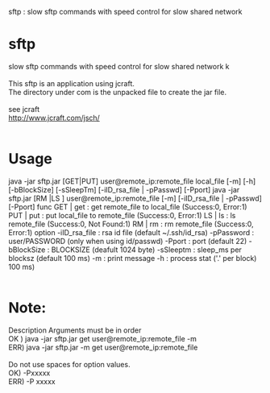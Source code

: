 sftp : slow sftp commands with speed control for slow shared network 
# sftp
 slow sftp commands with speed control for slow shared network k<br>
<br>
This sftp is an application using jcraft.<br>
The directory under com is the unpacked file to create the jar file.<br>
<br>
see jcraft<br>
http://www.jcraft.com/jsch/<br>
<br>
# Usage <br>
java -jar sftp.jar [GET|PUT] user@remote_ip:remote_file local_file [-m] [-h] [-bBlockSize] [-sSleepTm] [-iID_rsa_file | -pPasswd] [-Pport]
java -jar sftp.jar [RM |LS ] user@remote_ip:remote_file [-m] [-iID_rsa_file | -pPasswd] [-Pport]
func
        GET | get     : get remote_file to local_file  (Success:0, Error:1)
        PUT | put     : put local_file  to remote_file (Success:0, Error:1)
        LS  | ls      : ls  remote_file (Success:0, Not Found:1)
        RM  | rm      : rm  remote_file (Success:0, Error:1)
option
        -iID_rsa_file :  rsa id file          (default ~/.ssh/id_rsa)
        -pPassword    :  user/PASSWORD        (only when using id/passwd)
        -Pport        :  port                 (default 22)
        -bBlockSize   :  BLOCKSIZE            (deafult 1024 byte)
        -sSleeptm     :  sleep_ms per blocksz (default 100 ms)
        -m            :  print message
        -h            :  process stat ('.' per block) 100 ms)<br>
<br>
# Note: <br>
 Description Arguments must be in order<br>
  OK ) java -jar sftp.jar get user@remote_ip:remote_file -m <br>
  ERR) java -jar sftp.jar -m get user@remote_ip:remote_file<br>
<br>
 Do not use spaces for option values.<br>
  OK)  -Pxxxxx<br>
  ERR) -P xxxxx<br>

